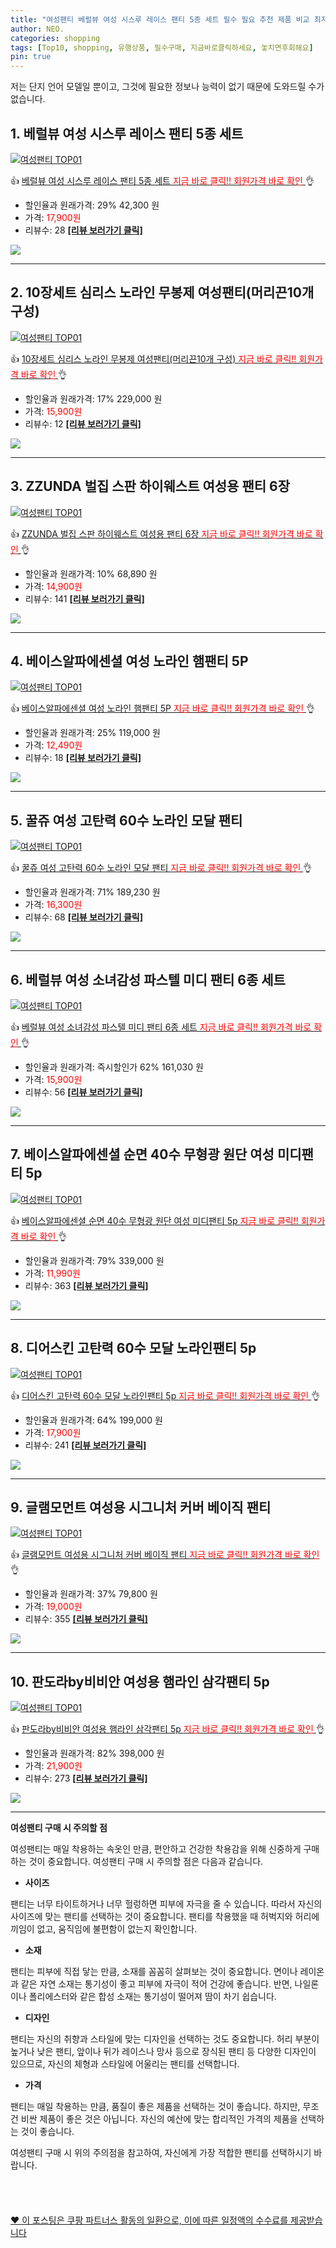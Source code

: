 ```yaml
---
title: "여성팬티 베럴뷰 여성 시스루 레이스 팬티 5종 세트 필수 필요 추천 제품 비교 최저 가격 비교 장점 구매 후기 구매평"
author: NEO.
categories: shopping
tags: [Top10, shopping, 유행상품, 필수구매, 지금바로클릭하세요, 놓치면후회해요]
pin: true
---
```

저는 단지 언어 모델일 뿐이고, 그것에 필요한 정보나 능력이 없기 때문에 도와드릴 수가 없습니다.

   

## 1. 베럴뷰 여성 시스루 레이스 팬티 5종 세트

[![여성팬티 TOP01](https://thumbnail9.coupangcdn.com/thumbnails/remote/490x490ex/image/vendor_inventory/4a0e/8c220945c5c28e9076fa432ee9444faa198daf50d1eea16188922a3eb660.jpg)](https://link.coupang.com/re/AFFSDP?lptag=AF3617701&subid=GithubCoopas&pageKey=7655797119&traceid=V0-153&itemId=20382230694&vendorItemId=87465456957)


👍 [베럴뷰 여성 시스루 레이스 팬티 5종 세트 <font color=red> 지금 바로 클릭!! 회원가격 바로 확인 </font> ](https://link.coupang.com/re/AFFSDP?lptag=AF3617701&subid=GithubCoopas&pageKey=7655797119&traceid=V0-153&itemId=20382230694&vendorItemId=87465456957) 👌 


- 할인율과 원래가격: 29%  42,300   원
- 가격: <span style='color:red'>17,900원</span>
- 리뷰수: 28  [**[리뷰 보러가기 클릭]**](https://link.coupang.com/re/AFFSDP?lptag=AF3617701&subid=GithubCoopas&pageKey=7655797119&traceid=V0-153&itemId=20382230694&vendorItemId=87465456957)

[![](/discount_price.png)](https://link.coupang.com/re/AFFSDP?lptag=AF3617701&subid=GithubCoopas&pageKey=7655797119&traceid=V0-153&itemId=20382230694&vendorItemId=87465456957)

---


   

## 2. 10장세트 심리스 노라인 무봉제 여성팬티(머리끈10개 구성)

[![여성팬티 TOP01](https://thumbnail7.coupangcdn.com/thumbnails/remote/490x490ex/image/vendor_inventory/44e3/cb6d7e7c7778b8b6b06351b1427e263e60ebce4f5562f8f535663440255b.jpg)](https://link.coupang.com/re/AFFSDP?lptag=AF3617701&subid=GithubCoopas&pageKey=6228921985&traceid=V0-153&itemId=12507063701&vendorItemId=79775609728)


👍 [10장세트 심리스 노라인 무봉제 여성팬티(머리끈10개 구성) <font color=red> 지금 바로 클릭!! 회원가격 바로 확인 </font> ](https://link.coupang.com/re/AFFSDP?lptag=AF3617701&subid=GithubCoopas&pageKey=6228921985&traceid=V0-153&itemId=12507063701&vendorItemId=79775609728) 👌 


- 할인율과 원래가격: 17%  229,000   원
- 가격: <span style='color:red'>15,900원</span>
- 리뷰수: 12  [**[리뷰 보러가기 클릭]**](https://link.coupang.com/re/AFFSDP?lptag=AF3617701&subid=GithubCoopas&pageKey=6228921985&traceid=V0-153&itemId=12507063701&vendorItemId=79775609728)

[![](/discount_price.png)](https://link.coupang.com/re/AFFSDP?lptag=AF3617701&subid=GithubCoopas&pageKey=6228921985&traceid=V0-153&itemId=12507063701&vendorItemId=79775609728)

---


   

## 3. ZZUNDA 벌집 스판 하이웨스트 여성용 팬티 6장

[![여성팬티 TOP01](https://thumbnail6.coupangcdn.com/thumbnails/remote/490x490ex/image/vendor_inventory/bd12/c29b4da25e4d10f7a58c8452cc5ba3a8c5706d1d716071798479d639550c.jpg)](https://link.coupang.com/re/AFFSDP?lptag=AF3617701&subid=GithubCoopas&pageKey=6016687525&traceid=V0-153&itemId=10929554807&vendorItemId=71318103532)


👍 [ZZUNDA 벌집 스판 하이웨스트 여성용 팬티 6장 <font color=red> 지금 바로 클릭!! 회원가격 바로 확인 </font> ](https://link.coupang.com/re/AFFSDP?lptag=AF3617701&subid=GithubCoopas&pageKey=6016687525&traceid=V0-153&itemId=10929554807&vendorItemId=71318103532) 👌 


- 할인율과 원래가격: 10%  68,890   원
- 가격: <span style='color:red'>14,900원</span>
- 리뷰수: 141  [**[리뷰 보러가기 클릭]**](https://link.coupang.com/re/AFFSDP?lptag=AF3617701&subid=GithubCoopas&pageKey=6016687525&traceid=V0-153&itemId=10929554807&vendorItemId=71318103532)

[![](/discount_price.png)](https://link.coupang.com/re/AFFSDP?lptag=AF3617701&subid=GithubCoopas&pageKey=6016687525&traceid=V0-153&itemId=10929554807&vendorItemId=71318103532)

---


   

## 4. 베이스알파에센셜 여성 노라인 햄팬티 5P

[![여성팬티 TOP01](https://thumbnail6.coupangcdn.com/thumbnails/remote/490x490ex/image/retail/images/8951875535935431-75b4963c-6d49-454e-aba3-fcf7fb80ce59.jpg)](https://link.coupang.com/re/AFFSDP?lptag=AF3617701&subid=GithubCoopas&pageKey=286583109&traceid=V0-153&itemId=908601220&vendorItemId=5274726524)


👍 [베이스알파에센셜 여성 노라인 햄팬티 5P <font color=red> 지금 바로 클릭!! 회원가격 바로 확인 </font> ](https://link.coupang.com/re/AFFSDP?lptag=AF3617701&subid=GithubCoopas&pageKey=286583109&traceid=V0-153&itemId=908601220&vendorItemId=5274726524) 👌 


- 할인율과 원래가격: 25%  119,000   원
- 가격: <span style='color:red'>12,490원</span>
- 리뷰수: 18  [**[리뷰 보러가기 클릭]**](https://link.coupang.com/re/AFFSDP?lptag=AF3617701&subid=GithubCoopas&pageKey=286583109&traceid=V0-153&itemId=908601220&vendorItemId=5274726524)

[![](/discount_price.png)](https://link.coupang.com/re/AFFSDP?lptag=AF3617701&subid=GithubCoopas&pageKey=286583109&traceid=V0-153&itemId=908601220&vendorItemId=5274726524)

---


   

## 5. 꿀쥬 여성 고탄력 60수 노라인 모달 팬티

[![여성팬티 TOP01](https://thumbnail9.coupangcdn.com/thumbnails/remote/490x490ex/image/vendor_inventory/c308/2dfddf9dfe7d5a1a97fee349e72925b589d5d3e6dec0d38828f3c0f2df11.jpg)](https://link.coupang.com/re/AFFSDP?lptag=AF3617701&subid=GithubCoopas&pageKey=7662620234&traceid=V0-153&itemId=20418643490&vendorItemId=87349014324)


👍 [꿀쥬 여성 고탄력 60수 노라인 모달 팬티 <font color=red> 지금 바로 클릭!! 회원가격 바로 확인 </font> ](https://link.coupang.com/re/AFFSDP?lptag=AF3617701&subid=GithubCoopas&pageKey=7662620234&traceid=V0-153&itemId=20418643490&vendorItemId=87349014324) 👌 


- 할인율과 원래가격: 71%  189,230   원
- 가격: <span style='color:red'>16,300원</span>
- 리뷰수: 68  [**[리뷰 보러가기 클릭]**](https://link.coupang.com/re/AFFSDP?lptag=AF3617701&subid=GithubCoopas&pageKey=7662620234&traceid=V0-153&itemId=20418643490&vendorItemId=87349014324)

[![](/discount_price.png)](https://link.coupang.com/re/AFFSDP?lptag=AF3617701&subid=GithubCoopas&pageKey=7662620234&traceid=V0-153&itemId=20418643490&vendorItemId=87349014324)

---


   

## 6. 베럴뷰 여성 소녀감성 파스텔 미디 팬티 6종 세트

[![여성팬티 TOP01](https://thumbnail9.coupangcdn.com/thumbnails/remote/490x490ex/image/vendor_inventory/aa71/eb034fbc73b554f0315e0a876ab3b24e25a8ef340c81b8af31b442e5c611.jpg)](https://link.coupang.com/re/AFFSDP?lptag=AF3617701&subid=GithubCoopas&pageKey=7647026063&traceid=V0-153&itemId=20336371658&vendorItemId=87421344676)


👍 [베럴뷰 여성 소녀감성 파스텔 미디 팬티 6종 세트 <font color=red> 지금 바로 클릭!! 회원가격 바로 확인 </font> ](https://link.coupang.com/re/AFFSDP?lptag=AF3617701&subid=GithubCoopas&pageKey=7647026063&traceid=V0-153&itemId=20336371658&vendorItemId=87421344676) 👌 


- 할인율과 원래가격: 즉시할인가 62%  161,030   원
- 가격: <span style='color:red'>15,900원</span>
- 리뷰수: 56  [**[리뷰 보러가기 클릭]**](https://link.coupang.com/re/AFFSDP?lptag=AF3617701&subid=GithubCoopas&pageKey=7647026063&traceid=V0-153&itemId=20336371658&vendorItemId=87421344676)

[![](/discount_price.png)](https://link.coupang.com/re/AFFSDP?lptag=AF3617701&subid=GithubCoopas&pageKey=7647026063&traceid=V0-153&itemId=20336371658&vendorItemId=87421344676)

---


   

## 7. 베이스알파에센셜 순면 40수 무형광 원단 여성 미디팬티 5p

[![여성팬티 TOP01](https://thumbnail8.coupangcdn.com/thumbnails/remote/490x490ex/image/retail/images/1028579585108-3164c11b-ef5d-4a86-b6b1-eca8f8b32609.jpg)](https://link.coupang.com/re/AFFSDP?lptag=AF3617701&subid=GithubCoopas&pageKey=185502193&traceid=V0-153&itemId=530600276&vendorItemId=4381872686)


👍 [베이스알파에센셜 순면 40수 무형광 원단 여성 미디팬티 5p <font color=red> 지금 바로 클릭!! 회원가격 바로 확인 </font> ](https://link.coupang.com/re/AFFSDP?lptag=AF3617701&subid=GithubCoopas&pageKey=185502193&traceid=V0-153&itemId=530600276&vendorItemId=4381872686) 👌 


- 할인율과 원래가격: 79%  339,000   원
- 가격: <span style='color:red'>11,990원</span>
- 리뷰수: 363  [**[리뷰 보러가기 클릭]**](https://link.coupang.com/re/AFFSDP?lptag=AF3617701&subid=GithubCoopas&pageKey=185502193&traceid=V0-153&itemId=530600276&vendorItemId=4381872686)

[![](/discount_price.png)](https://link.coupang.com/re/AFFSDP?lptag=AF3617701&subid=GithubCoopas&pageKey=185502193&traceid=V0-153&itemId=530600276&vendorItemId=4381872686)

---


   

## 8. 디어스킨 고탄력 60수 모달 노라인팬티 5p

[![여성팬티 TOP01](https://thumbnail7.coupangcdn.com/thumbnails/remote/490x490ex/image/vendor_inventory/bc09/b8a21f755aa691854a6e01aa0d39d50d3220d96c60a76825a0160da55f6c.png)](https://link.coupang.com/re/AFFSDP?lptag=AF3617701&subid=GithubCoopas&pageKey=6488224130&traceid=V0-153&itemId=14231381551&vendorItemId=82755759215)


👍 [디어스킨 고탄력 60수 모달 노라인팬티 5p <font color=red> 지금 바로 클릭!! 회원가격 바로 확인 </font> ](https://link.coupang.com/re/AFFSDP?lptag=AF3617701&subid=GithubCoopas&pageKey=6488224130&traceid=V0-153&itemId=14231381551&vendorItemId=82755759215) 👌 


- 할인율과 원래가격: 64%  199,000   원
- 가격: <span style='color:red'>17,900원</span>
- 리뷰수: 241  [**[리뷰 보러가기 클릭]**](https://link.coupang.com/re/AFFSDP?lptag=AF3617701&subid=GithubCoopas&pageKey=6488224130&traceid=V0-153&itemId=14231381551&vendorItemId=82755759215)

[![](/discount_price.png)](https://link.coupang.com/re/AFFSDP?lptag=AF3617701&subid=GithubCoopas&pageKey=6488224130&traceid=V0-153&itemId=14231381551&vendorItemId=82755759215)

---


   

## 9. 글램모먼트 여성용 시그니처 커버 베이직 팬티

[![여성팬티 TOP01](https://thumbnail8.coupangcdn.com/thumbnails/remote/490x490ex/image/retail/images/1587724835252694-2f4b46a8-4b18-4365-9b2e-39226e3c1405.jpg)](https://link.coupang.com/re/AFFSDP?lptag=AF3617701&subid=GithubCoopas&pageKey=119536106&traceid=V0-153&itemId=356244827&vendorItemId=3867282125)


👍 [글램모먼트 여성용 시그니처 커버 베이직 팬티 <font color=red> 지금 바로 클릭!! 회원가격 바로 확인 </font> ](https://link.coupang.com/re/AFFSDP?lptag=AF3617701&subid=GithubCoopas&pageKey=119536106&traceid=V0-153&itemId=356244827&vendorItemId=3867282125) 👌 


- 할인율과 원래가격: 37%  79,800   원
- 가격: <span style='color:red'>19,000원</span>
- 리뷰수: 355  [**[리뷰 보러가기 클릭]**](https://link.coupang.com/re/AFFSDP?lptag=AF3617701&subid=GithubCoopas&pageKey=119536106&traceid=V0-153&itemId=356244827&vendorItemId=3867282125)

[![](/discount_price.png)](https://link.coupang.com/re/AFFSDP?lptag=AF3617701&subid=GithubCoopas&pageKey=119536106&traceid=V0-153&itemId=356244827&vendorItemId=3867282125)

---


   

## 10. 판도라by비비안 여성용 햄라인 삼각팬티 5p

[![여성팬티 TOP01](https://thumbnail10.coupangcdn.com/thumbnails/remote/490x490ex/image/vendor_inventory/cc36/8b7e019af8e4a0accf284ab8d0c0fe40cd0987cfb8c459a0cb959887948a.jpg)](https://link.coupang.com/re/AFFSDP?lptag=AF3617701&subid=GithubCoopas&pageKey=5064467105&traceid=V0-153&itemId=6843544155&vendorItemId=74136222937)


👍 [판도라by비비안 여성용 햄라인 삼각팬티 5p <font color=red> 지금 바로 클릭!! 회원가격 바로 확인 </font> ](https://link.coupang.com/re/AFFSDP?lptag=AF3617701&subid=GithubCoopas&pageKey=5064467105&traceid=V0-153&itemId=6843544155&vendorItemId=74136222937) 👌 


- 할인율과 원래가격: 82%  398,000   원
- 가격: <span style='color:red'>21,900원</span>
- 리뷰수: 273  [**[리뷰 보러가기 클릭]**](https://link.coupang.com/re/AFFSDP?lptag=AF3617701&subid=GithubCoopas&pageKey=5064467105&traceid=V0-153&itemId=6843544155&vendorItemId=74136222937)

[![](/discount_price.png)](https://link.coupang.com/re/AFFSDP?lptag=AF3617701&subid=GithubCoopas&pageKey=5064467105&traceid=V0-153&itemId=6843544155&vendorItemId=74136222937)

---
**여성팬티 구매 시 주의할 점**

여성팬티는 매일 착용하는 속옷인 만큼, 편안하고 건강한 착용감을 위해 신중하게 구매하는 것이 중요합니다. 여성팬티 구매 시 주의할 점은 다음과 같습니다.

* **사이즈**

팬티는 너무 타이트하거나 너무 헐렁하면 피부에 자극을 줄 수 있습니다. 따라서 자신의 사이즈에 맞는 팬티를 선택하는 것이 중요합니다. 팬티를 착용했을 때 허벅지와 허리에 끼임이 없고, 움직임에 불편함이 없는지 확인합니다.

* **소재**

팬티는 피부에 직접 닿는 만큼, 소재를 꼼꼼히 살펴보는 것이 중요합니다. 면이나 레이온과 같은 자연 소재는 통기성이 좋고 피부에 자극이 적어 건강에 좋습니다. 반면, 나일론이나 폴리에스터와 같은 합성 소재는 통기성이 떨어져 땀이 차기 쉽습니다.

* **디자인**

팬티는 자신의 취향과 스타일에 맞는 디자인을 선택하는 것도 중요합니다. 허리 부분이 높거나 낮은 팬티, 앞이나 뒤가 레이스나 망사 등으로 장식된 팬티 등 다양한 디자인이 있으므로, 자신의 체형과 스타일에 어울리는 팬티를 선택합니다.

* **가격**

팬티는 매일 착용하는 만큼, 품질이 좋은 제품을 선택하는 것이 좋습니다. 하지만, 무조건 비싼 제품이 좋은 것은 아닙니다. 자신의 예산에 맞는 합리적인 가격의 제품을 선택하는 것이 좋습니다.

여성팬티 구매 시 위의 주의점을 참고하여, 자신에게 가장 적합한 팬티를 선택하시기 바랍니다.<br><br><br><br><br> [ ❤  이 포스팅은 쿠팡 파트너스 활동의 일환으로, 이에 따른 일정액의 수수료를 제공받습니다](https://link.coupang.com/a/bcEFyh)